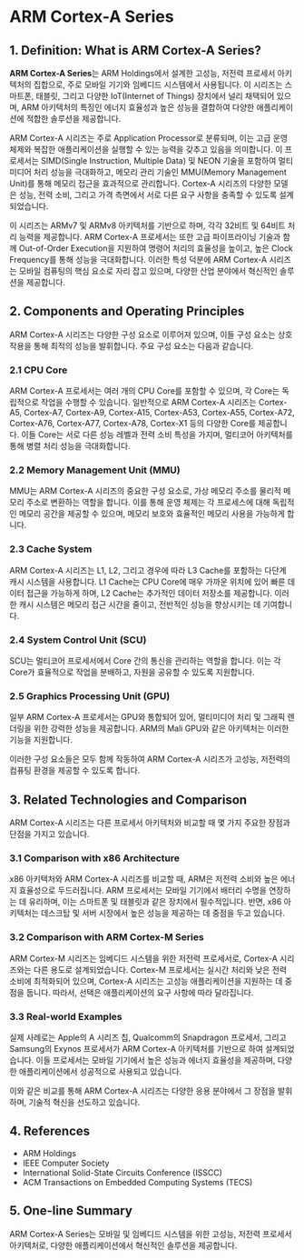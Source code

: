 # ARM Cortex-A Series

## 1. Definition: What is **ARM Cortex-A Series**?
**ARM Cortex-A Series**는 ARM Holdings에서 설계한 고성능, 저전력 프로세서 아키텍처의 집합으로, 주로 모바일 기기와 임베디드 시스템에서 사용됩니다. 이 시리즈는 스마트폰, 태블릿, 그리고 다양한 IoT(Internet of Things) 장치에서 널리 채택되어 있으며, ARM 아키텍처의 특징인 에너지 효율성과 높은 성능을 결합하여 다양한 애플리케이션에 적합한 솔루션을 제공합니다.

ARM Cortex-A 시리즈는 주로 Application Processor로 분류되며, 이는 고급 운영 체제와 복잡한 애플리케이션을 실행할 수 있는 능력을 갖추고 있음을 의미합니다. 이 프로세서는 SIMD(Single Instruction, Multiple Data) 및 NEON 기술을 포함하여 멀티미디어 처리 성능을 극대화하고, 메모리 관리 기술인 MMU(Memory Management Unit)를 통해 메모리 접근을 효과적으로 관리합니다. Cortex-A 시리즈의 다양한 모델은 성능, 전력 소비, 그리고 가격 측면에서 서로 다른 요구 사항을 충족할 수 있도록 설계되었습니다.

이 시리즈는 ARMv7 및 ARMv8 아키텍처를 기반으로 하며, 각각 32비트 및 64비트 처리 능력을 제공합니다. ARM Cortex-A 프로세서는 또한 고급 파이프라이닝 기술과 함께 Out-of-Order Execution을 지원하여 명령어 처리의 효율성을 높이고, 높은 Clock Frequency를 통해 성능을 극대화합니다. 이러한 특성 덕분에 ARM Cortex-A 시리즈는 모바일 컴퓨팅의 핵심 요소로 자리 잡고 있으며, 다양한 산업 분야에서 혁신적인 솔루션을 제공합니다.

## 2. Components and Operating Principles
ARM Cortex-A 시리즈는 다양한 구성 요소로 이루어져 있으며, 이들 구성 요소는 상호작용을 통해 최적의 성능을 발휘합니다. 주요 구성 요소는 다음과 같습니다.

### 2.1 CPU Core
ARM Cortex-A 프로세서는 여러 개의 CPU Core를 포함할 수 있으며, 각 Core는 독립적으로 작업을 수행할 수 있습니다. 일반적으로 ARM Cortex-A 시리즈는 Cortex-A5, Cortex-A7, Cortex-A9, Cortex-A15, Cortex-A53, Cortex-A55, Cortex-A72, Cortex-A76, Cortex-A77, Cortex-A78, Cortex-X1 등의 다양한 Core를 제공합니다. 이들 Core는 서로 다른 성능 레벨과 전력 소비 특성을 가지며, 멀티코어 아키텍처를 통해 병렬 처리 성능을 극대화합니다.

### 2.2 Memory Management Unit (MMU)
MMU는 ARM Cortex-A 시리즈의 중요한 구성 요소로, 가상 메모리 주소를 물리적 메모리 주소로 변환하는 역할을 합니다. 이를 통해 운영 체제는 각 프로세스에 대해 독립적인 메모리 공간을 제공할 수 있으며, 메모리 보호와 효율적인 메모리 사용을 가능하게 합니다.

### 2.3 Cache System
ARM Cortex-A 시리즈는 L1, L2, 그리고 경우에 따라 L3 Cache를 포함하는 다단계 캐시 시스템을 사용합니다. L1 Cache는 CPU Core에 매우 가까운 위치에 있어 빠른 데이터 접근을 가능하게 하며, L2 Cache는 추가적인 데이터 저장소를 제공합니다. 이러한 캐시 시스템은 메모리 접근 시간을 줄이고, 전반적인 성능을 향상시키는 데 기여합니다.

### 2.4 System Control Unit (SCU)
SCU는 멀티코어 프로세서에서 Core 간의 통신을 관리하는 역할을 합니다. 이는 각 Core가 효율적으로 작업을 분배하고, 자원을 공유할 수 있도록 지원합니다.

### 2.5 Graphics Processing Unit (GPU)
일부 ARM Cortex-A 프로세서는 GPU와 통합되어 있어, 멀티미디어 처리 및 그래픽 렌더링을 위한 강력한 성능을 제공합니다. ARM의 Mali GPU와 같은 아키텍처는 이러한 기능을 지원합니다.

이러한 구성 요소들은 모두 함께 작동하여 ARM Cortex-A 시리즈가 고성능, 저전력의 컴퓨팅 환경을 제공할 수 있도록 합니다.

## 3. Related Technologies and Comparison
ARM Cortex-A 시리즈는 다른 프로세서 아키텍처와 비교할 때 몇 가지 주요한 장점과 단점을 가지고 있습니다. 

### 3.1 Comparison with x86 Architecture
x86 아키텍처와 ARM Cortex-A 시리즈를 비교할 때, ARM은 저전력 소비와 높은 에너지 효율성으로 두드러집니다. ARM 프로세서는 모바일 기기에서 배터리 수명을 연장하는 데 유리하며, 이는 스마트폰 및 태블릿과 같은 장치에서 필수적입니다. 반면, x86 아키텍처는 데스크탑 및 서버 시장에서 높은 성능을 제공하는 데 중점을 두고 있습니다.

### 3.2 Comparison with ARM Cortex-M Series
ARM Cortex-M 시리즈는 임베디드 시스템을 위한 저전력 프로세서로, Cortex-A 시리즈와는 다른 용도로 설계되었습니다. Cortex-M 프로세서는 실시간 처리와 낮은 전력 소비에 최적화되어 있으며, Cortex-A 시리즈는 고성능 애플리케이션을 지원하는 데 중점을 둡니다. 따라서, 선택은 애플리케이션의 요구 사항에 따라 달라집니다.

### 3.3 Real-world Examples
실제 사례로는 Apple의 A 시리즈 칩, Qualcomm의 Snapdragon 프로세서, 그리고 Samsung의 Exynos 프로세서가 ARM Cortex-A 아키텍처를 기반으로 하여 설계되었습니다. 이들 프로세서는 모바일 기기에서 높은 성능과 에너지 효율성을 제공하며, 다양한 애플리케이션에서 성공적으로 사용되고 있습니다.

이와 같은 비교를 통해 ARM Cortex-A 시리즈는 다양한 응용 분야에서 그 장점을 발휘하며, 기술적 혁신을 선도하고 있습니다.

## 4. References
- ARM Holdings
- IEEE Computer Society
- International Solid-State Circuits Conference (ISSCC)
- ACM Transactions on Embedded Computing Systems (TECS)

## 5. One-line Summary
ARM Cortex-A Series는 모바일 및 임베디드 시스템을 위한 고성능, 저전력 프로세서 아키텍처로, 다양한 애플리케이션에서 혁신적인 솔루션을 제공합니다.